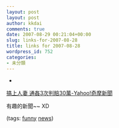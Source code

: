 ```yaml
---
layout: post
layout: post
author: kkdai
comments: true
date: 2007-08-29 00:21:04+00:00
slug: links-for-2007-08-28
title: links for 2007-08-28
wordpress_id: 752
categories:
- 未分類
---
```



	
  * 
		

[搞上人妻 通姦3次判賠30萬-Yahoo!奇摩新聞](http://tw.news.yahoo.com/article/url/d/a/070827/4/jggv.html)


		

有趣的新聞~~ XD


		

(tags: [funny](http://del.icio.us/kkdai/funny) [news](http://del.icio.us/kkdai/news))


	



